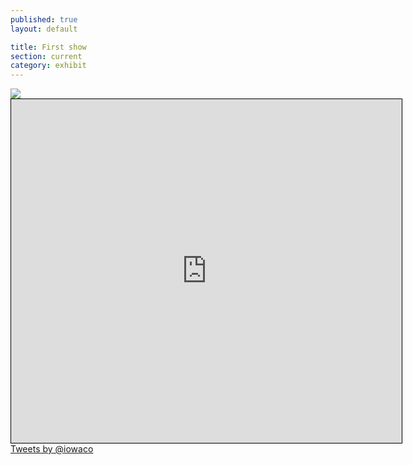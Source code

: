 ```yaml
---
published: true
layout: default

title: First show 
section: current
category: exhibit
---
```


<img src="https://farm1.staticflickr.com/357/19825184129_b825205c3b_c.jpg">

<iframe width="625" height="550" frameborder="0" scrolling="no" marginheight="0" marginwidth="0" src="https://www.openstreetmap.org/export/embed.html?bbox=174.7513782978058%2C-36.85982371146312%2C174.75292593240738%2C-36.858737802379586&amp;layer=mapnik&amp;marker=-36.85928075885007%2C174.7521534562111" style="border: 1px solid black"></iframe> <a class="twitter-timeline"
  data-widget-id="600720083413962752"
  href="https://twitter.com/iowaco"
  data-chrome="nofooter noborders">
Tweets by @iowaco
</a>



